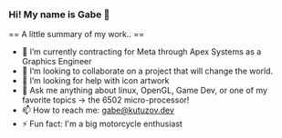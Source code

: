 ### Hi! My name is Gabe 👋


== A little summary of my work.. ==
- 🔭 I’m currently contracting for Meta through Apex Systems as a Graphics Engineer
- 👯 I’m looking to collaborate on a project that will change the world.
- 🤔 I’m looking for help with icon artwork
- 💬 Ask me anything about linux, OpenGL, Game Dev, or one of my favorite topics -> the 6502 micro-processor!
- 📫 How to reach me: gabe@kutuzov.dev
- ⚡ Fun fact: I'm a big motorcycle enthusiast
